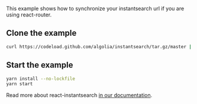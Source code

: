 This example shows how to synchronize your instantsearch url
if you are using react-router.

## Clone the example

```sh
curl https://codeload.github.com/algolia/instantsearch/tar.gz/master | tar -xz --strip=3 instantsearch-master/examples/react/react-router-v3
```

## Start the example

```sh
yarn install --no-lockfile
yarn start
```

Read more about react-instantsearch [in our documentation](https://www.algolia.com/doc/guides/building-search-ui/what-is-instantsearch/react/).
